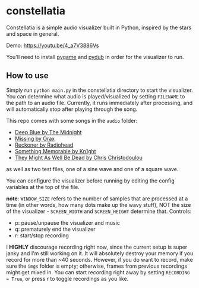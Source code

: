 # constellatia
Constellatia is a simple audio visualizer built in Python, inspired by the stars and space in general.

Demo: https://youtu.be/4_a7V3886Vs

You'll need to install 
<a href="https://www.pygame.org/wiki/GettingStarted">pygame</a> and 
<a href="http://pydub.com/">pydub</a>
in order for the visualizer to run.

## How to use
Simply run ``` python main.py ``` in the constellatia directory to start the visualizer.
You can determine what audio is played/visualized by setting ```FILENAME``` to the path to an audio file.
Currently, it runs immediately after processing, and will automatically stop after playing through the song.

This repo comes with some songs in the ```audio``` folder:
- <a href="https://www.youtube.com/watch?v=b6D6iGeEl1o">Deep Blue by The Midnight</a>
- <a href="https://www.youtube.com/watch?v=cnpqLWBrNw0">Missing by Orax</a>
- <a href="https://www.youtube.com/watch?v=9wCJPm19XYQ">Reckoner by Radiohead</a>
- <a href="https://www.youtube.com/watch?v=lpbJJmOJLz8">Something Memorable by Kn1ght</a>
- <a href="https://www.youtube.com/watch?v=VTJcLE_VVX8">They Might As Well Be Dead by Chris Christodoulou</a> 

as well as two test files, one of a sine wave and one of a square wave.

You can configure the visualizer before running by editing the config variables at the top of the file.

**note**: ```WINDOW_SIZE``` refers to the number of samples that are processed at a time (in other words, how many dots make up the wavy stuff),
NOT the size of the visualizer - ```SCREEN_WIDTH``` and ```SCREEN_HEIGHT``` determine that.
Controls:
- p: pause/unpause the visualizer and music
- q: prematurely end the visualizer
- r: start/stop recording

I **HIGHLY** discourage recording right now, since the current setup is super janky and I'm still working on it.
It will absolutely destroy your memory if you record for more than ~40 seconds.
However, if you do want to record, make sure the ```imgs``` folder is empty; otherwise, frames from previous recordings might get mixed in.
You can start recording right away by setting ```RECORDING = True```, or press r to toggle recordings as you like.
